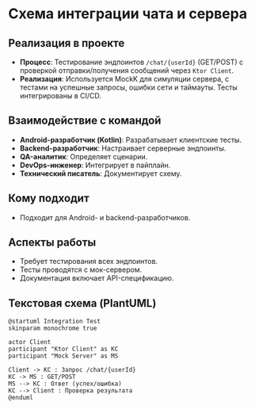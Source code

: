 # Схема интеграции чата и сервера

## Реализация в проекте
- **Процесс**: Тестирование эндпоинтов `/chat/{userId}` (GET/POST) с проверкой отправки/получения сообщений через `Ktor Client`.
- **Реализация**: Используется MockK для симуляции сервера, с тестами на успешные запросы, ошибки сети и таймауты. Тесты интегрированы в CI/CD.

## Взаимодействие с командой
- **Android-разработчик (Kotlin)**: Разрабатывает клиентские тесты.
- **Backend-разработчик**: Настраивает серверные эндпоинты.
- **QA-аналитик**: Определяет сценарии.
- **DevOps-инженер**: Интегрирует в пайплайн.
- **Технический писатель**: Документирует схему.

## Кому подходит
- Подходит для Android- и backend-разработчиков.

## Аспекты работы
- Требует тестирования всех эндпоинтов.
- Тесты проводятся с мок-сервером.
- Документация включает API-спецификацию.

## Текстовая схема (PlantUML)
```plantuml
@startuml Integration Test
skinparam monochrome true

actor Client
participant "Ktor Client" as KC
participant "Mock Server" as MS

Client -> KC : Запрос /chat/{userId}
KC -> MS : GET/POST
MS --> KC : Ответ (успех/ошибка)
KC --> Client : Проверка результата
@enduml
``` 